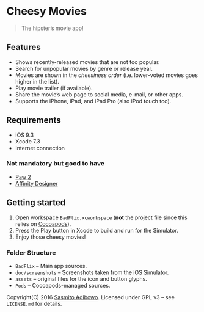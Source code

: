 # Cheesy Movies

> The hipster’s movie app!

## Features

- Shows recently-released movies that are not too popular.
- Search for unpopular movies by genre or release year.
- Movies are shown in the *cheesiness order* (i.e. lower-voted movies goes higher in the list).
- Play movie trailer (if available).
- Share the movie’s web page to social media, e-mail, or other apps.
- Supports the iPhone, iPad, and iPad Pro (also iPod touch too).

## Requirements

 - iOS 9.3
 - Xcode 7.3
 - Internet connection

### Not mandatory but good to have
 - [Paw 2](https://itunes.apple.com/app/paw-http-rest-client/id584653203?mt=12&at=10lvzo&ct=chzmv)
 - [Affinity Designer](https://itunes.apple.com/app/affinity-designer/id824171161?mt=12&at=10lvzo&ct=chzmv)

## Getting started

1. Open workspace `BadFlix.xcworkspace` (**not** the project file since this relies on [Cocoapods](https://cocoapods.org)).
2. Press the Play button in Xcode to build and run for the Simulator.
3. Enjoy those cheesy movies!

### Folder Structure

- `BadFlix` – Main app sources.
- `doc/screenshots` – Screenshots taken from the iOS Simulator.
- `assets` – original files for the icon and button glyphs.
- `Pods` – Cocoapods-managed sources.

Copyright(C) 2016 [Sasmito Adibowo](http://cutecoder.org). Licensed under GPL v3 – see `LICENSE.md` for details.

